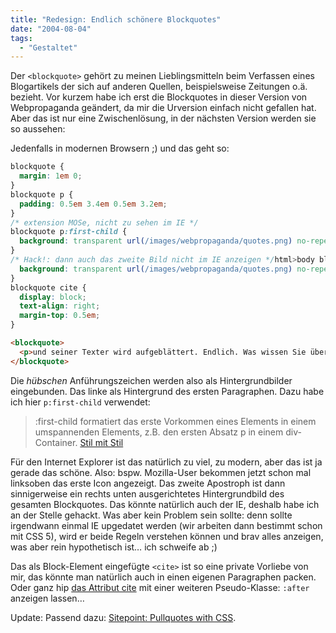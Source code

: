 ```yaml
---
title: "Redesign: Endlich schönere Blockquotes"
date: "2004-08-04"
tags:
  - "Gestaltet"
---
```


Der `<blockquote>` gehört zu meinen Lieblingsmitteln beim Verfassen eines Blogartikels der sich auf anderen Quellen, beispielsweise Zeitungen o.ä. bezieht. Vor kurzem habe ich erst die Blockquotes in dieser Version von Webpropaganda geändert, da mir die Urversion einfach nicht gefallen hat. Aber das ist nur eine Zwischenlösung, in der nächsten Version werden sie so aussehen:

Jedenfalls in modernen Browsern ;) und das geht so:

```css
blockquote {
  margin: 1em 0;
}
blockquote p {
  padding: 0.5em 3.4em 0.5em 3.2em;
}
/* extension MOSe, nicht zu sehen im IE */
blockquote p:first-child {
  background: transparent url(/images/webpropaganda/quotes.png) no-repeat;
}
/* Hack!: dann auch das zweite Bild nicht im IE anzeigen */html>body blockquote {
  background: transparent url(/images/webpropaganda/quotes.png) no-repeat bottom right;
}
blockquote cite {
  display: block;
  text-align: right;
  margin-top: 0.5em;
}
```

```html
<blockquote>
  <p>und seiner Texter wird aufgeblättert. Endlich. Was wissen Sie über Blindtext? Katholischen nimmt man für Kochbücher, evangelischen für Bauhausmöbelprospekte, hebräischer wird in Hollywood verfilmt, atheistischer ist für Procter & Gamble Waschmittel, arabischer ist nicht. Und weiter? Zu wem beten Karl und Claudia jeden Tag als Buße für ihre Blindtext-Sünde? Zu ihr. Zur Heiligen Marie Antoinette. Madame ging schön aufs Schafott. Welch eine Haltung. Sie weiß, sie kriegt den Kopf ab. Aber vorher<br /> <cite><a href="#">Dieter Blindtext</a><cite></p>
</blockquote>
```

Die _hübschen_ Anführungszeichen werden also als Hintergrundbilder eingebunden. Das linke als Hintergrund des ersten Paragraphen. Dazu habe ich hier `p:first-child` verwendet:

> :first-child formatiert das erste Vorkommen eines Elements in einem umspannenden Elements, z.B. den ersten Absatz p in einem div-Container. [Stil mit Stil](http://www.mediaevent.de/css2/pseudoclasses.html#first)

Für den Internet Explorer ist das natürlich zu viel, zu modern, aber das ist ja gerade das schöne. Also: bspw. Mozilla-User bekommen jetzt schon mal linksoben das erste Icon angezeigt. Das zweite Apostroph ist dann sinnigerweise ein rechts unten ausgerichtetes Hintergrundbild des gesamten Blockquotes. Das könnte natürlich auch der IE, deshalb habe ich an der Stelle gehackt. Was aber kein Problem sein sollte: denn sollte irgendwann einmal IE upgedatet werden (wir arbeiten dann bestimmt schon mit CSS 5), wird er beide Regeln verstehen können und brav alles anzeigen, was aber rein hypothetisch ist… ich schweife ab ;)

Das als Block-Element eingefügte `<cite>` ist so eine private Vorliebe von mir, das könnte man natürlich auch in einen eigenen Paragraphen packen. Oder ganz hip [das Attribut cite](http://www.simiandesign.com/blog-fu/2003/11/cite_your_blockquotes.php) mit einer weiteren Pseudo-Klasse: `:after` anzeigen lassen…

Update: Passend dazu: [Sitepoint: Pullquotes with CSS](http://www.sitepoint.com/test/pullquote.htm).
